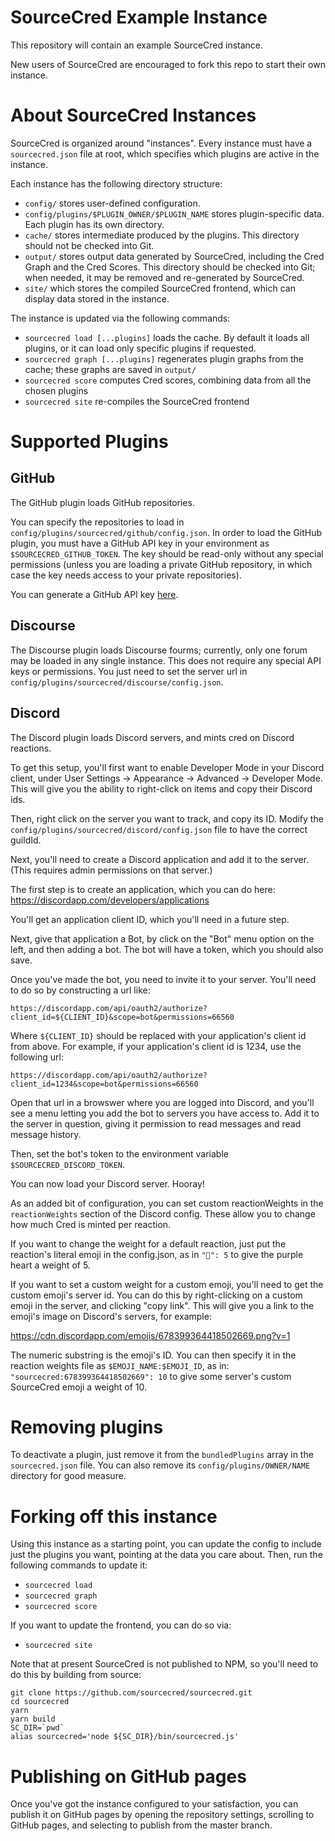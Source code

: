 # SourceCred Example Instance

This repository will contain an example SourceCred instance.

New users of SourceCred are encouraged to fork this repo to start their own
instance.

# About SourceCred Instances

SourceCred is organized around "instances". Every instance must have a
`sourcecred.json` file at root, which specifies which plugins are active in the
instance.

Each instance has the following directory structure:
- `config/` stores user-defined configuration.
- `config/plugins/$PLUGIN_OWNER/$PLUGIN_NAME` stores plugin-specific data. Each
  plugin has its own directory.
- `cache/` stores intermediate produced by the plugins. This directory should
  not be checked into Git.
- `output/` stores output data generated by SourceCred, including the Cred
  Graph and the Cred Scores. This directory should be checked into Git; when
  needed, it may be removed and re-generated by SourceCred.
- `site/` which stores the compiled SourceCred frontend, which can display data
  stored in the instance.

The instance is updated via the following commands:
- `sourcecred load [...plugins]` loads the cache. By default it loads all
  plugins, or it can load only specific plugins if requested.
- `sourcecred graph [...plugins]` regenerates plugin graphs from the cache;
  these graphs are saved in `output/`
- `sourcecred score` computes Cred scores, combining data from all the chosen
  plugins
- `sourcecred site` re-compiles the SourceCred frontend

# Supported Plugins

## GitHub

The GitHub plugin loads GitHub repositories.

You can specify the repositories to load in
`config/plugins/sourcecred/github/config.json`. In order to load the GitHub
plugin, you must have a GitHub API key in your environment as
`$SOURCECRED_GITHUB_TOKEN`. The key should be read-only without any special
permissions (unless you are loading a private GitHub repository, in which case
the key needs access to your private repositories).

You can generate a GitHub API key [here](https://github.com/settings/tokens).

## Discourse

The Discourse plugin loads Discourse fourms; currently, only one forum may be loaded in any single instance. This does not require any special API
keys or permissions. You just need to set the server url in `config/plugins/sourcecred/discourse/config.json`.

## Discord

The Discord plugin loads Discord servers, and mints cred on Discord reactions.

To get this setup, you'll first want to enable Developer Mode in your Discord
client, under User Settings -> Appearance -> Advanced -> Developer Mode. This
will give you the ability to right-click on items and copy their Discord ids.

Then, right click on the server you want to track, and copy its ID. Modify the
`config/plugins/sourcecred/discord/config.json` file to have the correct
guildId.

Next, you'll need to create a Discord application and add it to the server. (This requires admin permissions on that server.)

The first step is to create an application, which you can do here:
https://discordapp.com/developers/applications

You'll get an application client ID, which you'll need in a future step.

Next, give that application a Bot, by click on the "Bot" menu option on the left, and then adding a bot.
The bot will have a token, which you should also save.

Once you've made the bot, you need to invite it to your server.
You'll need to do so by constructing a url like:

`https://discordapp.com/api/oauth2/authorize?client_id=${CLIENT_ID}&scope=bot&permissions=66560`

Where `${CLIENT_ID}` should be replaced with your application's client id from
above. For example, if your application's client id is 1234, use the following url:

`https://discordapp.com/api/oauth2/authorize?client_id=1234&scope=bot&permissions=66560`

Open that url in a browswer where you are logged into Discord, and you'll see a
menu letting you add the bot to servers you have access to. Add it to the
server in question, giving it permission to read messages and read message
history.

Then, set the bot's token to the environment variable `$SOURCECRED_DISCORD_TOKEN`.

You can now load your Discord server. Hooray!

As an added bit of configuration, you can set custom reactionWeights in the
`reactionWeights` section of the Discord config. These allow you to change how
much Cred is minted per reaction.

If you want to change the weight for a default reaction, just put the
reaction's literal emoji in the config.json, as in `"💜": 5` to give the purple
heart a weight of 5.

If you want to set a custom weight for a custom emoji, you'll need to get the
custom emoji's server id. You can do this by right-clicking on a custom emoji
in the server, and clicking "copy link". This will give you a link to the
emoji's image on Discord's servers, for example:

https://cdn.discordapp.com/emojis/678399364418502669.png?v=1

The numeric substring is the emoji's ID. You can then specify it in the
reaction weights file as `$EMOJI_NAME:$EMOJI_ID`, as in:
`"sourcecred:678399364418502669": 10` to give some server's custom SourceCred
emoji a weight of 10.

# Removing plugins

To deactivate a plugin, just remove it from the `bundledPlugins` array in the `sourcecred.json` file.
You can also remove its `config/plugins/OWNER/NAME` directory for good measure.

# Forking off this instance

Using this instance as a starting point, you can update the config to include just the plugins you want, pointing at the data you care about.
Then, run the following commands to update it:

- `sourcecred load`
- `sourcecred graph`
- `sourcecred score`

If you want to update the frontend, you can do so via:
- `sourcecred site`

Note that at present SourceCred is not published to NPM, so you'll need to do this by building from source:

```
git clone https://github.com/sourcecred/sourcecred.git
cd sourcecred
yarn
yarn build
SC_DIR=`pwd`
alias sourcecred='node ${SC_DIR}/bin/sourcecred.js'
```

# Publishing on GitHub pages

Once you've got the instance configured to your satisfaction, you can publish
it on GitHub pages by opening the repository settings, scrolling to GitHub
pages, and selecting to publish from the master branch.

